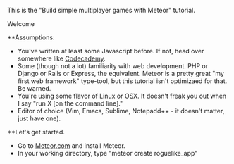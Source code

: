 This is the "Build simple multiplayer games with Meteor" tutorial.

Welcome


**Assumptions:

- You've written at least some Javascript before. If not, head over somewhere like [Codecademy](http://codecademy.com).
- Some (though not a lot) familiarity with web development. PHP or Django or Rails or Express, the equivalent.  Meteor is a pretty great "my first web framework" type-tool, but this tutorial isn't optimizaed for that.  Be warned.
- You're using some flavor of Linux or OSX. It doesn't freak you out when I say "run X [on the command line]."
- Editor of choice (Vim, Emacs, Sublime, Notepadd++ - it doesn't matter, just have one).

**Let's get started.
- Go to [Meteor.com](http://meteor.com/) and install Meteor.
- In your working directory, type "meteor create roguelike_app"
